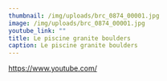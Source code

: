 ```yaml
---
thumbnail: /img/uploads/brc_0874_00001.jpg
image: /img/uploads/brc_0874_00001.jpg
youtube_link: ""
title: Le piscine granite boulders
caption: Le piscine granite boulders
---
```

https://www.youtube.com/
